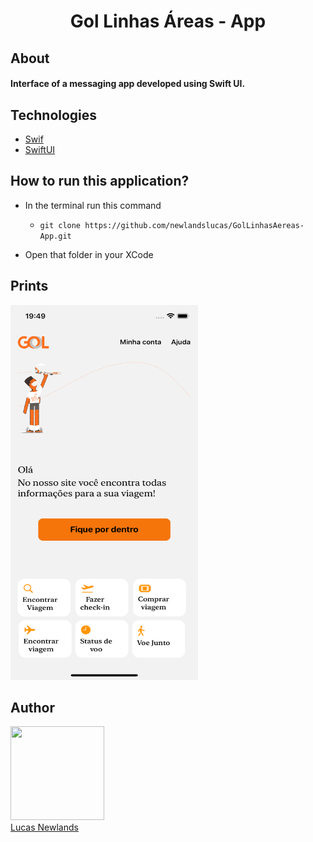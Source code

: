 <h1 align="center">Gol Linhas Áreas - App</h1>

## About <br /> <h4>Interface of a messaging app developed using Swift UI.</h4>


## Technologies

- [Swif](https://www.apple.com/br/swift/)
- [SwiftUI](https://developer.apple.com/tutorials/swiftui)

## How to run this application?

- In the terminal run this command

  -  `git clone https://github.com/newlandslucas/GolLinhasAereas-App.git`

- Open that folder in your XCode

## Prints

<img src="/GolLinhasAereas/p1.png" height="600" width="300"> 


## Author

<img src="https://avatars.githubusercontent.com/u/58925749?v=4" width=150 height="150" > <br> [Lucas Newlands](https://github.com/newlandslucas)
